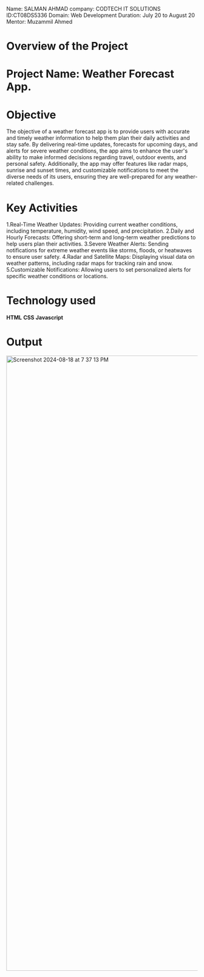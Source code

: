 Name: SALMAN AHMAD 
company: CODTECH IT SOLUTIONS 
ID:CT08DS5336 
Domain: Web Development 
Duration: July 20 to August 20 
Mentor: Muzammil Ahmed

# Overview of the Project 
# Project Name: Weather Forecast App.
# Objective
The objective of a weather forecast app is to provide users with accurate and timely weather information to help them plan their daily activities and stay safe. By delivering real-time updates, 
forecasts for upcoming days, and alerts for severe weather conditions, the app aims to enhance the user's ability to make informed decisions regarding travel, outdoor events, and personal safety. 
Additionally, the app may offer features like radar maps, sunrise and sunset times, and customizable notifications to meet the diverse needs of its users, ensuring they are well-prepared 
for any weather-related challenges.

# Key Activities 
1.Real-Time Weather Updates: Providing current weather conditions, including temperature, humidity, wind speed, and precipitation.
2.Daily and Hourly Forecasts: Offering short-term and long-term weather predictions to help users plan their activities.
3.Severe Weather Alerts: Sending notifications for extreme weather events like storms, floods, or heatwaves to ensure user safety.
4.Radar and Satellite Maps: Displaying visual data on weather patterns, including radar maps for tracking rain and snow.
5.Customizable Notifications: Allowing users to set personalized alerts for specific weather conditions or locations.

# Technology used
**HTML**
**CSS**
**Javascript**

# Output


<img width="1620" alt="Screenshot 2024-08-18 at 7 37 13 PM" src="https://github.com/user-attachments/assets/ab6d8da7-29a3-4251-ab4e-c8c908950702">




